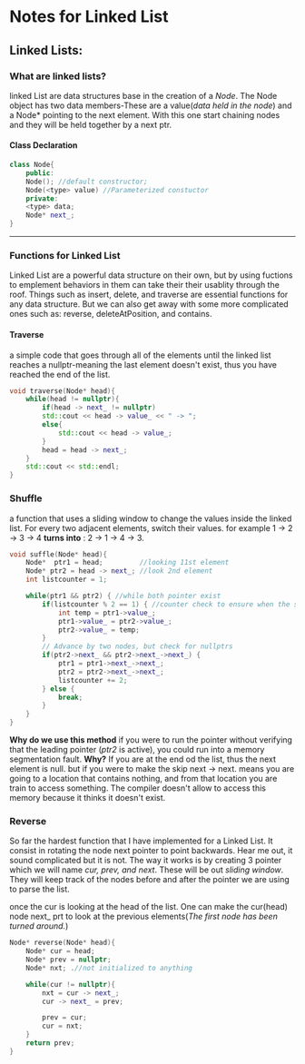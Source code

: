 # Notes for Linked List
## Linked Lists:
### What are linked lists?
linked List are data structures base in the creation of a *Node*. The Node object has two data members-These are a value(*data held in the node*) and a Node* pointing to the next element. With this one start chaining nodes and they will be held together by a next ptr.

#### Class Declaration
```c++
class Node{
    public:
    Node(); //default constructor;
    Node(<type> value) //Parameterized constuctor
    private: 
    <type> data;
    Node* next_;
}
```

---
### Functions for Linked List
Linked List are a powerful data structure on their own, but by using fuctions to emplement behaviors in them can take their their usablity through the roof. Things such as insert, delete, and traverse are essential functions for any data structure. But we can also get away with some more complicated ones such as: reverse, deleteAtPosition, and contains.

#### Traverse
a simple code that goes through all of the elements until the linked list reaches a nullptr-meaning the last element doesn't exist, thus you have reached the end of the list.

```C++
void traverse(Node* head){
    while(head != nullptr){
        if(head -> next_ != nullptr)
        std::cout << head -> value_ << " -> ";
        else{
            std::cout << head -> value_;
        }
        head = head -> next_;
    }
    std::cout << std::endl;
}
```

### Shuffle
a function that uses a sliding window to change the values inside the linked list. For every two adjacent elements, switch their values. for example 1 -> 2 -> 3 -> 4 **turns into** : 2 -> 1 -> 4 -> 3.
```c++
void suffle(Node* head){
    Node*  ptr1 = head;         //looking 11st element
    Node* ptr2 = head -> next_; //look 2nd element
    int listcounter = 1;

    while(ptr1 && ptr2) { //while both pointer exist
        if(listcounter % 2 == 1) { //counter check to ensure when the swap is done
            int temp = ptr1->value_;
            ptr1->value_ = ptr2->value_;
            ptr2->value_ = temp;
        }
        // Advance by two nodes, but check for nullptrs
        if(ptr2->next_ && ptr2->next_->next_) {
            ptr1 = ptr1->next_->next_;
            ptr2 = ptr2->next_->next_;
            listcounter += 2;
        } else {
            break;
        }
    }
}
```
**Why do we use this method** if you were to run the pointer without verifying that the leading pointer (*ptr2* is active), you could run into a memory segmentation fault. **Why?** If you are at the end od the list, thus the next element is null. but if you were to make the skip next -> next. means you are going to a location that contains nothing, and from that location you are train to access something. The compiler doesn't allow to access this memory because it thinks it doesn't exist. 

### Reverse
So far the hardest function that I have implemented for a Linked List. It consist in rotating the node next pointer to point backwards. Hear me out, it sound complicated but it is not. The way it works is by creating 3 pointer which we will name *cur, prev, and next*. These will be out *sliding window*. They will keep track of the nodes before and after the pointer we are using to parse the list. 

once the cur is looking at the head of the list. One can make the cur(head) node next_ prt to look at the previous elements(*The first node has been turned around.*)
```c++
Node* reverse(Node* head){
    Node* cur = head;
    Node* prev = nullptr;
    Node* nxt; .//not initialized to anything 

    while(cur != nullptr){
        nxt = cur -> next_;
        cur -> next_ = prev;

        prev = cur;
        cur = nxt;
    }
    return prev;
}
```